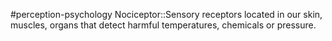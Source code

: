 #perception-psychology 
Nociceptor::Sensory receptors located in our skin, muscles, organs that detect harmful temperatures, chemicals or pressure.